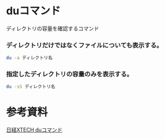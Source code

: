 # duコマンド
ディレクトリの容量を確認するコマンド

### ディレクトリだけではなくファイルについても表示する。
```bash
du -a ディレクトリ名
```

### 指定したディレクトリの容量のみを表示する。
```bash
du -sS ディレクトリ名
```

# 参考資料
[日経XTECH duコマンド](https://xtech.nikkei.com/it/article/COLUMN/20060227/230748/)
